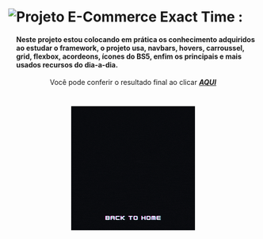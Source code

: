 # Projeto E-Commerce Exact Time :<img align="left" height="120em" src="https://cdn.jsdelivr.net/gh/devicons/devicon/icons/bootstrap/bootstrap-original-wordmark.svg" />

#### Neste projeto estou colocando em prática os conhecimento adquiridos ao estudar o framework, o projeto usa, navbars, hovers, carroussel, grid, flexbox, acordeons, ícones do BS5,  enfim os principais e mais usados recursos do dia-a-dia.

<div align="center">

Você pode conferir o resultado final ao clicar [**_AQUI_**](https://bootstrap5-exact-time.vercel.app/)

#

<div align="center">
  <a  href="https://github.com/LeandroDukievicz" target="_blank"><img       height="250em"src="https://github.com/LeandroDukievicz/LeandroDukievicz/blob/main/gif%20btn%20git.gif" target="_blank">
</div>     

